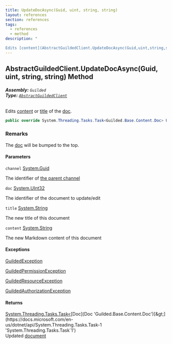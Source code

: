 ```yaml
---
title: UpdateDocAsync(Guid, uint, string, string)
layout: references
section: references
tags:
  - references
  - method
description: "

Edits [content](AbstractGuildedClient.UpdateDocAsync(Guid,uint,string,string)#Guilded.AbstractGuildedClient.UpdateDocAsync(Guid,uint,string,string).content 'Guilded.AbstractGuildedClient.UpdateDocAsync(Guid, uint, string, string).content') or [title](AbstractGuildedClient.UpdateDocAsync(Guid,uint,string,string)#Guilded.AbstractGuildedClient.UpdateDocAsync(Guid,uint,string,string).title 'Guilded.AbstractGuildedClient.UpdateDocAsync(Guid, uint, string, string).title') of the [doc](AbstractGuildedClient.UpdateDocAsync(Guid,uint,string,string)#Guilded.AbstractGuildedClient.UpdateDocAsync(Guid,uint,string,string).doc 'Guilded.AbstractGuildedClient.UpdateDocAsync(Guid, uint, string, string).doc')."
---
```


## AbstractGuildedClient.UpdateDocAsync(Guid, uint, string, string) Method
###### **Assembly:** `Guilded`<br/>**Type:** [`AbstractGuildedClient`](AbstractGuildedClient 'Guilded.AbstractGuildedClient')

Edits [content](AbstractGuildedClient.UpdateDocAsync(Guid,uint,string,string)#Guilded.AbstractGuildedClient.UpdateDocAsync(Guid,uint,string,string).content 'Guilded.AbstractGuildedClient.UpdateDocAsync(Guid, uint, string, string).content') or [title](AbstractGuildedClient.UpdateDocAsync(Guid,uint,string,string)#Guilded.AbstractGuildedClient.UpdateDocAsync(Guid,uint,string,string).title 'Guilded.AbstractGuildedClient.UpdateDocAsync(Guid, uint, string, string).title') of the [doc](AbstractGuildedClient.UpdateDocAsync(Guid,uint,string,string)#Guilded.AbstractGuildedClient.UpdateDocAsync(Guid,uint,string,string).doc 'Guilded.AbstractGuildedClient.UpdateDocAsync(Guid, uint, string, string).doc').

```csharp
public override System.Threading.Tasks.Task<Guilded.Base.Content.Doc> UpdateDocAsync(Guid channel, uint doc, string title, string content);
```

### Remarks
  
The [doc](AbstractGuildedClient.UpdateDocAsync(Guid,uint,string,string)#Guilded.AbstractGuildedClient.UpdateDocAsync(Guid,uint,string,string).doc 'Guilded.AbstractGuildedClient.UpdateDocAsync(Guid, uint, string, string).doc') will be bumped to the top.
#### Parameters

<a name='Guilded.AbstractGuildedClient.UpdateDocAsync(Guid,uint,string,string).channel'></a>

`channel` [System.Guid](https://docs.microsoft.com/en-us/dotnet/api/System.Guid 'System.Guid')

The identifier of [the parent channel](ServerChannel 'Guilded.Base.Servers.ServerChannel')

<a name='Guilded.AbstractGuildedClient.UpdateDocAsync(Guid,uint,string,string).doc'></a>

`doc` [System.UInt32](https://docs.microsoft.com/en-us/dotnet/api/System.UInt32 'System.UInt32')

The identifier of the document to update/edit

<a name='Guilded.AbstractGuildedClient.UpdateDocAsync(Guid,uint,string,string).title'></a>

`title` [System.String](https://docs.microsoft.com/en-us/dotnet/api/System.String 'System.String')

The new title of this document

<a name='Guilded.AbstractGuildedClient.UpdateDocAsync(Guid,uint,string,string).content'></a>

`content` [System.String](https://docs.microsoft.com/en-us/dotnet/api/System.String 'System.String')

The new Markdown content of this document

#### Exceptions

[GuildedException](GuildedException 'Guilded.Base.GuildedException')

[GuildedPermissionException](GuildedPermissionException 'Guilded.Base.GuildedPermissionException')

[GuildedResourceException](GuildedResourceException 'Guilded.Base.GuildedResourceException')

[GuildedAuthorizationException](GuildedAuthorizationException 'Guilded.Base.GuildedAuthorizationException')

#### Returns
[System.Threading.Tasks.Task&lt;](https://docs.microsoft.com/en-us/dotnet/api/System.Threading.Tasks.Task-1 'System.Threading.Tasks.Task`1')[Doc](Doc 'Guilded.Base.Content.Doc')[&gt;](https://docs.microsoft.com/en-us/dotnet/api/System.Threading.Tasks.Task-1 'System.Threading.Tasks.Task`1')  
Updated [document](Doc 'Guilded.Base.Content.Doc')